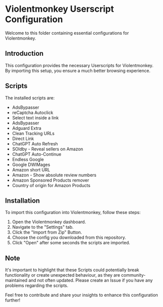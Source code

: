 # Violentmonkey Userscript Configuration
Welcome to this folder containing essential configurations for Violentmonkey.

## Introduction
This configuration provides the necessary Userscripts for Violentmonkey. By importing this setup, you ensure a much better browsing experience.

## Scripts
The installed scripts are:
- AdsBypasser
- reCaptcha Autoclick
- Select text inside a link
- AdsBypasser
- Adguard Extra
- Clean Tracking URLs
- Direct Link
- ChatGPT Auto Refresh
- SOldby - Reveal sellers on Amazon
- ChatGPT Auto-Continue
- Endless Google
- Google DWIMages
- Amazon short URL
- Amazon - Show absolute review numbers
- Amazon Sponsored Products remover
- Country of origin for Amazon Products

## Installation
To import this configuration into Violentmonkey, follow these steps:

1. Open the Violentmonkey dashboard.
2. Navigate to the "Settings" tab.
3. Click the "Import from Zip" Button.
4. Choose the config you downloaded from this repository.
5. Click "Open" after some seconds the scripts are imported.

## Note
It's important to highlight that these Scripts could potentially break functionality or create unexpected behaviour, as they are community-maintained and not often updated. Please create an Issue if you have any problems regarding the scripts.

Feel free to contribute and share your insights to enhance this configuration further!
